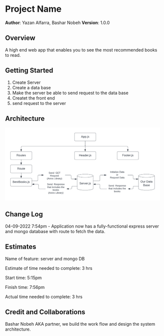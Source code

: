 # Project Name

**Author**: Yazan Alfarra, Bashar Nobeh
**Version**: 1.0.0

## Overview

A high end web app that enables you to see the most recommended books to read.

## Getting Started

1. Create Server
2. Create a data base
3. Make the server be able to send request to the data base
4. Createt the front end
5. send request to the server

## Architecture

![pic](./class11.png)

## Change Log

04-09-2022 7:54pm - Application now has a fully-functional express server and mongo database with route to fetch the data.
 
## Estimates

Name of feature: server and mongo DB

Estimate of time needed to complete: 3 hrs

Start time: 5:15pm

Finish time: 7:56pm

Actual time needed to complete: 3 hrs

## Credit and Collaborations

Bashar Nobeh AKA partner, we build the work flow and design the system architecture.
